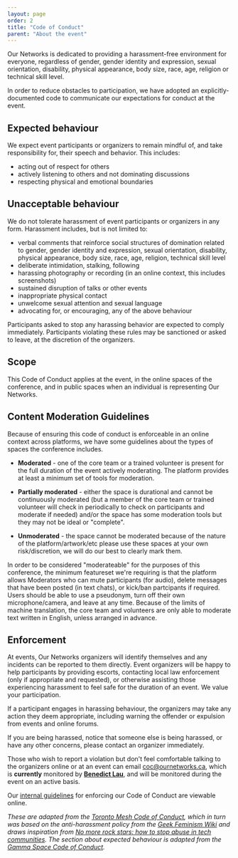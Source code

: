 ```yaml
---
layout: page
order: 2
title: "Code of Conduct"
parent: "About the event"
---
```


Our Networks is dedicated to providing a harassment-free environment for everyone, regardless of gender, gender identity and expression, sexual orientation, disability, physical appearance, body size, race, age, religion or technical skill level.

In order to reduce obstacles to participation, we have adopted an explicitly-documented code to communicate our expectations for conduct at the event.

## Expected behaviour

We expect event participants or organizers to remain mindful of, and take responsibility for, their speech and behavior. This includes:

* acting out of respect for others
* actively listening to others and not dominating discussions
* respecting physical and emotional boundaries

## Unacceptable behaviour

We do not tolerate harassment of event participants or organizers in any form. Harassment includes, but is not limited to:

* verbal comments that reinforce social structures of domination related to gender, gender identity and expression, sexual orientation, disability, physical appearance, body size, race, age, religion, technical skill level
* deliberate intimidation, stalking, following
* harassing photography or recording (in an online context, this includes screenshots)
* sustained disruption of talks or other events
* inappropriate physical contact
* unwelcome sexual attention and sexual language
* advocating for, or encouraging, any of the above behaviour

Participants asked to stop any harassing behavior are expected to comply immediately. Participants violating these rules may be sanctioned or asked to leave, at the discretion of the organizers.

## Scope

This Code of Conduct applies at the event, in the online spaces of the conference, and in public spaces when an individual is representing Our Networks.

## Content Moderation Guidelines

Because of ensuring this code of conduct is enforceable in an online context across platforms, we have some guidelines about the types of spaces the conference includes.

* **Moderated** - one of the core team or a trained volunteer is present for the full duration of the event actively moderating. The platform provides at least a minimum set of tools for moderation.

* **Partially moderated** - either the space is durational and cannot be continuously moderated (but a member of the core team or trained volunteer will check in periodically to check on participants and moderate if needed) and/or the space has some moderation tools but they may not be ideal or "complete".

* **Unmoderated** - the space cannot be moderated because of the nature of the platform/artwork/etc please use these spaces at your own risk/discretion, we will do our best to clearly mark them.

In order to be considered "moderateable" for the purposes of this conference, the minimum featureset we're requiring is that the platform allows Moderators who can mute participants (for audio), delete messages that have been posted (in text chats), or kick/ban partcipants if required. Users should be able to use a pseudonym, turn off their own microphone/camera, and leave at any time. Because of the limits of machine translation, the core team and volunteers are only able to moderate text written in English, unless arranged in advance.

## Enforcement

At events, Our Networks organizers will identify themselves and any incidents can be reported to them directly. Event organizers will be happy to help participants by providing escorts, contacting local law enforcement (only if appropriate and requested), or otherwise assisting those experiencing harassment to feel safe for the duration of an event. We value your participation.

If a participant engages in harassing behaviour, the organizers may take any action they deem appropriate, including warning the offender or expulsion from events and online forums.

If you are being harassed, notice that someone else is being harassed, or have any other concerns, please contact an organizer immediately.

Those who wish to report a violation but don't feel comfortable talking to the organizers online or at an event can email [coc@ournetworks.ca](mailto:coc@ournetworks.ca), which is **currently** monitored by [**Benedict Lau**](https://2019.ournetworks.ca/about/#benhylau), and will be monitored during the event on an active basis.

Our [internal guidelines](https://github.com/ournetworks/2019/blob/master/CONDUCT.md#guidelines) for enforcing our Code of Conduct are viewable online.

_These are adapted from the [Toronto Mesh Code of Conduct](https://tomesh.net/code-of-conduct/), which in turn was based on the anti-harassment policy from the [Geek Feminism Wiki](http://geekfeminism.wikia.com/wiki/Conference_anti-harassment/Policy) and draws inspiration from [No more rock stars: how to stop abuse in tech communities](https://hypatia.ca/2016/06/21/no-more-rock-stars/). The section about expected behaviour is adapted from the [Gamma Space Code of Conduct](https://github.com/GammaSpace/policies/blob/master/code-of-conduct.md)._
